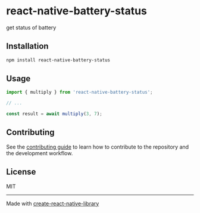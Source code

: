 # react-native-battery-status

get status of battery

## Installation

```sh
npm install react-native-battery-status
```

## Usage


```js
import { multiply } from 'react-native-battery-status';

// ...

const result = await multiply(3, 7);
```


## Contributing

See the [contributing guide](CONTRIBUTING.md) to learn how to contribute to the repository and the development workflow.

## License

MIT

---

Made with [create-react-native-library](https://github.com/callstack/react-native-builder-bob)
